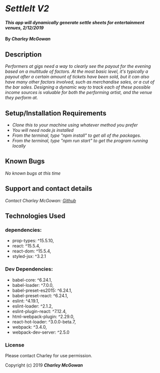 # _SettleIt V2_

#### _This app will dynamically generate settle sheets for entertainment venues, 2/12/2019_

#### By _**Charley McGowan**_

## Description

_Performers at gigs need a way to clearly see the payout for the evening based on a multitude of factors. At the most basic level, it's typically a payout after a certain amount of tickets have been sold, but it can also have many other factors involved, such as merchandise sales, or a cut of the bar sales. Designing a dynamic way to track each of these possible income sources is valuable for both the performing artist, and the venue they perform at._

## Setup/Installation Requirements

* _Clone this to your machine using whatever method you prefer_
* _You will need node.js installed_
* _From the terminal, type "npm install" to get all of the packages._
* _From the terminal, type "npm run start" to get the program running locally_

## Known Bugs

_No known bugs at this time_

## Support and contact details

_Contact Charley McGowan: [Github](https://github.com/glitchwizard/)_

## Technologies Used

### dependencies:
  - prop-types: ^15.5.10,
  - react: ^15.5.4,
  - react-dom: ^15.5.4,
  - styled-jsx: ^3.2.1

### Dev Dependencies:
  - babel-core: ^6.24.1,
  - babel-loader: ^7.0.0,
  - babel-preset-es2015: ^6.24.1,
  - babel-preset-react: ^6.24.1,
  - eslint: ^4.19.1,
  - eslint-loader: ^2.1.2,
  - eslint-plugin-react: ^7.12.4,
  - html-webpack-plugin: ^2.29.0,
  - react-hot-loader: ^3.0.0-beta.7,
  - webpack: ^3.4.0,
  - webpack-dev-server: ^2.5.0


### License

Please contact Charley for use permission.

Copyright (c) 2019 **_Charley McGowan_**
